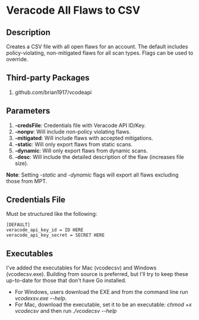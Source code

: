 # Veracode All Flaws to CSV

## Description
Creates a CSV file with all open flaws for an account. The default includes policy-violating, non-mitigated flaws for all scan types. Flags can be used to override.

## Third-party Packages
1. github.com/brian1917/vcodeapi

## Parameters
1.  **-credsFile**: Credentials file with Veracode API ID/Key.
2. **-nonpv**: Will include non-policy violating flaws.
3. **-mitigated**: Will include flaws with accepted mitigations.
4. **-static**: Will only export flaws from static scans.
5. **-dynamic**: Will only export flaws from dynamic scans.
6. **-desc**: Will include the detailed description of the flaw (increases file size).

**Note**: Setting _-static_ and _-dynamic_ flags will export all flaws excluding those from MPT.

## Credentials File
Must be structured like the following:
```
[DEFAULT]
veracode_api_key_id = ID HERE
veracode_api_key_secret = SECRET HERE
```

## Executables
I've added the executables for Mac (vcodecsv) and Windows (vcodecsv.exe). Building from source is preferred, but I'll try to keep these up-to-date for those that don't have Go installed.
* For Windows, users download the EXE and from the command line run *_vcodexsv.exe --help_*.
* For Mac, download the executable, set it to be an executable: *_chmod +x vcodecsv_* and then run *_./vcodecsv --help_*